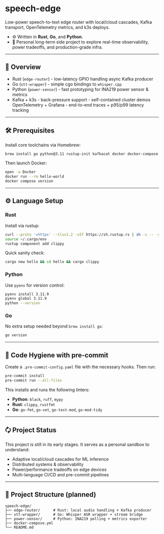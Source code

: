 # speech-edge

Low-power speech-to-text edge router with local/cloud cascades,
 Kafka transport, OpenTelemetry metrics, and k3s deploys.

- ⚙️ Written in **Rust**, **Go**, and **Python**.
- 🎯 Personal long-term side project to explore real-time observability,
power tradeoffs, and production-grade infra.

---

## 🧠 Overview

- Rust (`edge-router`) - low-latency GPIO handling async Kafka producer
- Go (`stt-wrapper`) - simple cgo bindings to `whisper.cpp`
- Python (`power-sensor`) - fast prototyping for INA219 power sensor & metrics
- Kafka + k3s - back-pressure support - self-contained cluster demos
OpenTelemetry + Grafana - end-to-end traces + p95/p99 latency tracking

---

## 🛠 Prerequisites

Install core toolchains via Homebrew:

```bash
brew install go python@3.11 rustup-init kafkacat docker docker-compose
```

Then launch Docker:

```bash
open -a Docker
docker run --rm hello-world
docker compose version
```

---

## ⚙️ Language Setup

### Rust

Install via rustup:

```bash
curl --proto '=https' --tlsv1.2 -sSf https://sh.rustup.rs | sh -s -- -y
source ~/.cargo/env
rustup component add clippy
```

Quick sanity check:

```bash
cargo new hello && cd hello && cargo clippy
```

### Python

Use `pyenv` for version control:

```bash
pyenv install 3.11.9
pyenv global 3.11.9
python --version
```

### Go

No extra setup needed beyond `brew install go`:

```bash
go version
```

---

## 🧹 Code Hygiene with pre-commit

Create a `.pre-commit-config.yaml` file with the necessary hooks.
Then run:

```bash
pre-commit install
pre-commit run --all-files
```

This installs and runs the following linters:

* **Python**: `black`, `ruff`, `mypy`
* **Rust**: `clippy`, `rustfmt`
* **Go**: `go-fmt`, `go-vet`, `go-test-mod`, `go-mod-tidy`

---

## 🗘️ Project Status

This project is still in its early stages. It serves as a personal sandbox to understand:

* Adaptive local/cloud cascades for ML inference
* Distributed systems & observability
* Power/performance tradeoffs on edge devices
* Multi-language CI/CD and pre-commit pipelines

---

## 📁 Project Structure (planned)

```text
speech-edge/
├── edge-router/      # Rust: local audio handling + Kafka producer
├── stt-wrapper/      # Go: Whisper ASR wrapper + stream bridge
├── power-sensor/     # Python: INA219 polling + metrics exporter
├── docker-compose.yml
└── README.md
```
